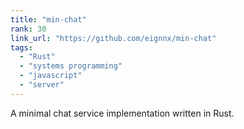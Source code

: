 ```yaml
---
title: "min-chat"
rank: 30
link_url: "https://github.com/eignnx/min-chat"
tags:
  - "Rust"
  - "systems programming"
  - "javascript"
  - "server"
---
```

A minimal chat service implementation written in Rust.